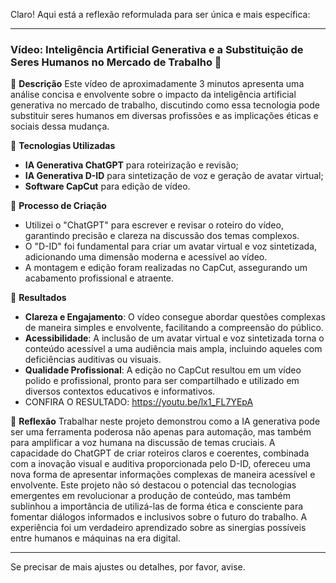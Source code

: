 Claro! Aqui está a reflexão reformulada para ser única e mais específica:

---

### Vídeo: Inteligência Artificial Generativa e a Substituição de Seres Humanos no Mercado de Trabalho 🎥

📒 **Descrição**
Este vídeo de aproximadamente 3 minutos apresenta uma análise concisa e envolvente sobre o impacto da inteligência artificial generativa no mercado de trabalho, discutindo como essa tecnologia pode substituir seres humanos em diversas profissões e as implicações éticas e sociais dessa mudança.

🤖 **Tecnologias Utilizadas**
- **IA Generativa ChatGPT** para roteirização e revisão;
- **IA Generativa D-ID** para sintetização de voz e geração de avatar virtual;
- **Software CapCut** para edição de vídeo.

🧐 **Processo de Criação**
- Utilizei o "ChatGPT" para escrever e revisar o roteiro do vídeo, garantindo precisão e clareza na discussão dos temas complexos.
- O "D-ID" foi fundamental para criar um avatar virtual e voz sintetizada, adicionando uma dimensão moderna e acessível ao vídeo.
- A montagem e edição foram realizadas no CapCut, assegurando um acabamento profissional e atraente.

🚀 **Resultados**
- **Clareza e Engajamento**: O vídeo consegue abordar questões complexas de maneira simples e envolvente, facilitando a compreensão do público.
- **Acessibilidade**: A inclusão de um avatar virtual e voz sintetizada torna o conteúdo acessível a uma audiência mais ampla, incluindo aqueles com deficiências auditivas ou visuais.
- **Qualidade Profissional**: A edição no CapCut resultou em um vídeo polido e profissional, pronto para ser compartilhado e utilizado em diversos contextos educativos e informativos.
- CONFIRA O RESULTADO: https://youtu.be/lx1_FL7YEpA

💭 **Reflexão**
Trabalhar neste projeto demonstrou como a IA generativa pode ser uma ferramenta poderosa não apenas para automação, mas também para amplificar a voz humana na discussão de temas cruciais. A capacidade do ChatGPT de criar roteiros claros e coerentes, combinada com a inovação visual e auditiva proporcionada pelo D-ID, ofereceu uma nova forma de apresentar informações complexas de maneira acessível e envolvente. Este projeto não só destacou o potencial das tecnologias emergentes em revolucionar a produção de conteúdo, mas também sublinhou a importância de utilizá-las de forma ética e consciente para fomentar diálogos informados e inclusivos sobre o futuro do trabalho. A experiência foi um verdadeiro aprendizado sobre as sinergias possíveis entre humanos e máquinas na era digital.

---

Se precisar de mais ajustes ou detalhes, por favor, avise.
